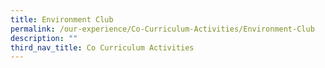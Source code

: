 ```yaml
---
title: Environment Club
permalink: /our-experience/Co-Curriculum-Activities/Environment-Club
description: ""
third_nav_title: Co Curriculum Activities
---
```

